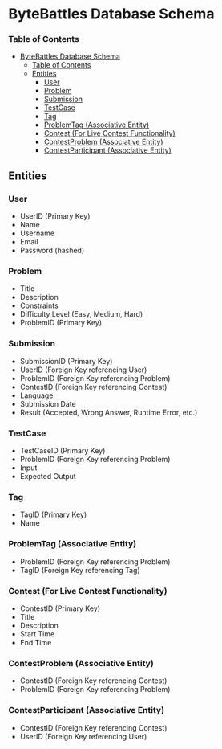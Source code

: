 # ByteBattles Database Schema

### Table of Contents

- [ByteBattles Database Schema](#bytebattles-database-schema)
    - [Table of Contents](#table-of-contents)
  - [Entities](#entities)
    - [User](#user)
    - [Problem](#problem)
    - [Submission](#submission)
    - [TestCase](#testcase)
    - [Tag](#tag)
    - [ProblemTag (Associative Entity)](#problemtag-associative-entity)
    - [Contest (For Live Contest Functionality)](#contest-for-live-contest-functionality)
    - [ContestProblem (Associative Entity)](#contestproblem-associative-entity)
    - [ContestParticipant (Associative Entity)](#contestparticipant-associative-entity)
## Entities

### User
- UserID (Primary Key)
- Name
- Username
- Email
- Password (hashed)

### Problem
- Title
- Description
- Constraints
- Difficulty Level (Easy, Medium, Hard)
- ProblemID (Primary Key)

### Submission
- SubmissionID (Primary Key)
- UserID (Foreign Key referencing User)
- ProblemID (Foreign Key referencing Problem)
- ContestID (Foreign Key referencing Contest)
- Language
- Submission Date
- Result (Accepted, Wrong Answer, Runtime Error, etc.)

### TestCase
- TestCaseID (Primary Key)
- ProblemID (Foreign Key referencing Problem)
- Input
- Expected Output

### Tag
- TagID (Primary Key)
- Name

### ProblemTag (Associative Entity)
- ProblemID (Foreign Key referencing Problem)
- TagID (Foreign Key referencing Tag)

### Contest (For Live Contest Functionality)
- ContestID (Primary Key)
- Title
- Description
- Start Time
- End Time

### ContestProblem (Associative Entity)
- ContestID (Foreign Key referencing Contest)
- ProblemID (Foreign Key referencing Problem)

### ContestParticipant (Associative Entity)
- ContestID (Foreign Key referencing Contest)
- UserID (Foreign Key referencing User)